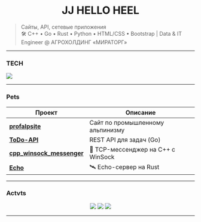 <h1 align="center"> <b>JJ HELLO HEEL</b> </h1>

>  Сайты, API, сетевые приложения  
> 🛠 C++ • Go • Rust • Python • HTML/CSS • Bootstrap |
>  Data & IT Engineer @ АГРОХОЛДИНГ «МИРАТОРГ»
---

###  TECH
<p align="left">
  <img src="https://skillicons.dev/icons?i=html,css,js,python,cpp,go,rust,sql" />
</p>

---

###  Pets

| Проект | Описание |
|-------|--------|
| [**profalpsite**](https://github.com/ipvHEEL/profalpsite) |  Сайт по промышленному альпинизму  |
| [**ToDo-API**](https://github.com/ipvHEEL/ToDo-API) |  REST API для задач (Go) |
| [**cpp_winsock_messenger**](https://github.com/ipvHEEL/cpp_winsock_messenger) | 💬 TCP-мессенджер на C++ с WinSock |
| [**Echo**](https://github.com/ipvHEEL/Echo) | 🛰 Echo-сервер на Rust |

---


###  Actvts

<p align="center">
  <img src="https://github-readme-stats.vercel.app/api?username=ipvHEEL&show_icons=true&theme=radical&layout=compact" />
  <img src="https://github-readme-stats.vercel.app/api/top-langs/?username=ipvHEEL&layout=compact&theme=radical" />
   <img src="https://github-readme-streak-stats.herokuapp.com/?user=ipvHEEL&theme=radical" />
</p>


---


